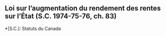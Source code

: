 ## Loi sur l’augmentation du rendement des rentes sur l’État (S.C. 1974-75-76, ch. 83)
  *[S.C.]: Statuts du Canada
